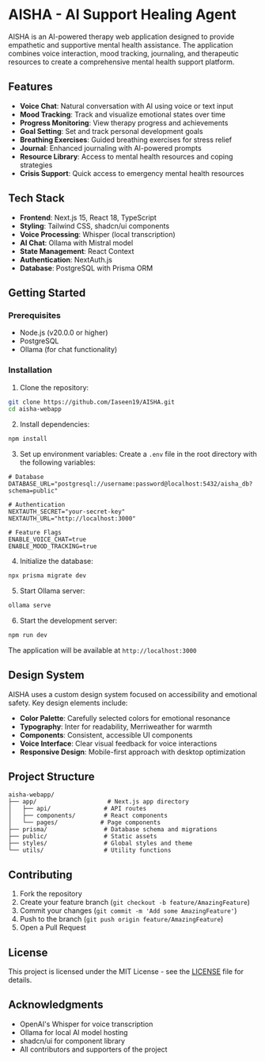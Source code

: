 # AISHA - AI Support Healing Agent

AISHA is an AI-powered therapy web application designed to provide empathetic and supportive mental health assistance. The application combines voice interaction, mood tracking, journaling, and therapeutic resources to create a comprehensive mental health support platform.

## Features

- **Voice Chat**: Natural conversation with AI using voice or text input
- **Mood Tracking**: Track and visualize emotional states over time
- **Progress Monitoring**: View therapy progress and achievements
- **Goal Setting**: Set and track personal development goals
- **Breathing Exercises**: Guided breathing exercises for stress relief
- **Journal**: Enhanced journaling with AI-powered prompts
- **Resource Library**: Access to mental health resources and coping strategies
- **Crisis Support**: Quick access to emergency mental health resources

## Tech Stack

- **Frontend**: Next.js 15, React 18, TypeScript
- **Styling**: Tailwind CSS, shadcn/ui components
- **Voice Processing**: Whisper (local transcription)
- **AI Chat**: Ollama with Mistral model
- **State Management**: React Context
- **Authentication**: NextAuth.js
- **Database**: PostgreSQL with Prisma ORM

## Getting Started

### Prerequisites

- Node.js (v20.0.0 or higher)
- PostgreSQL
- Ollama (for chat functionality)

### Installation

1. Clone the repository:
```bash
git clone https://github.com/Iaseen19/AISHA.git
cd aisha-webapp
```

2. Install dependencies:
```bash
npm install
```

3. Set up environment variables:
Create a `.env` file in the root directory with the following variables:
```env
# Database
DATABASE_URL="postgresql://username:password@localhost:5432/aisha_db?schema=public"

# Authentication
NEXTAUTH_SECRET="your-secret-key"
NEXTAUTH_URL="http://localhost:3000"

# Feature Flags
ENABLE_VOICE_CHAT=true
ENABLE_MOOD_TRACKING=true
```

4. Initialize the database:
```bash
npx prisma migrate dev
```

5. Start Ollama server:
```bash
ollama serve
```

6. Start the development server:
```bash
npm run dev
```

The application will be available at `http://localhost:3000`

## Design System

AISHA uses a custom design system focused on accessibility and emotional safety. Key design elements include:

- **Color Palette**: Carefully selected colors for emotional resonance
- **Typography**: Inter for readability, Merriweather for warmth
- **Components**: Consistent, accessible UI components
- **Voice Interface**: Clear visual feedback for voice interactions
- **Responsive Design**: Mobile-first approach with desktop optimization

## Project Structure

```
aisha-webapp/
├── app/                    # Next.js app directory
│   ├── api/               # API routes
│   ├── components/        # React components
│   └── pages/            # Page components
├── prisma/                # Database schema and migrations
├── public/                # Static assets
├── styles/                # Global styles and theme
└── utils/                 # Utility functions
```

## Contributing

1. Fork the repository
2. Create your feature branch (`git checkout -b feature/AmazingFeature`)
3. Commit your changes (`git commit -m 'Add some AmazingFeature'`)
4. Push to the branch (`git push origin feature/AmazingFeature`)
5. Open a Pull Request

## License

This project is licensed under the MIT License - see the [LICENSE](LICENSE) file for details.

## Acknowledgments

- OpenAI's Whisper for voice transcription
- Ollama for local AI model hosting
- shadcn/ui for component library
- All contributors and supporters of the project